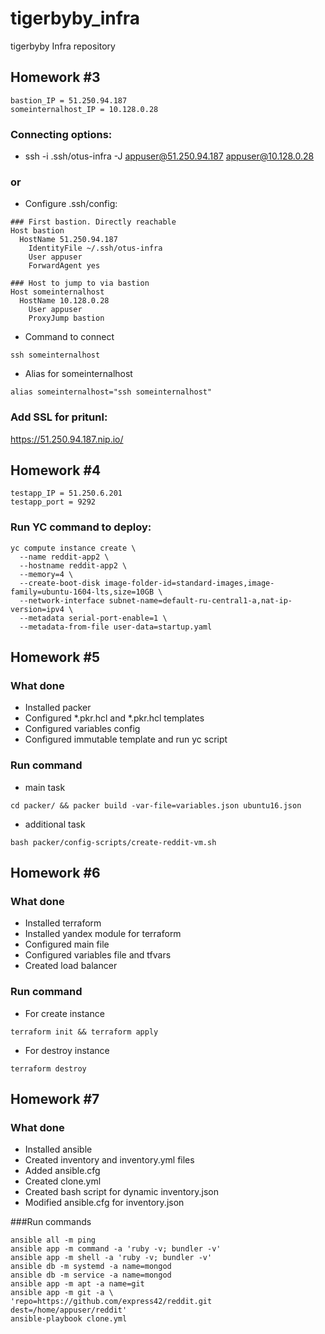 # tigerbyby_infra
tigerbyby Infra repository

## Homework #3
```
bastion_IP = 51.250.94.187  
someinternalhost_IP = 10.128.0.28
```

### Connecting options:
- ssh -i .ssh/otus-infra -J  appuser@51.250.94.187 appuser@10.128.0.28
### or
- Configure .ssh/config:
```
### First bastion. Directly reachable
Host bastion
  HostName 51.250.94.187
    IdentityFile ~/.ssh/otus-infra
    User appuser
    ForwardAgent yes

### Host to jump to via bastion
Host someinternalhost
  HostName 10.128.0.28
    User appuser
    ProxyJump bastion
```
- Command to connect
```
ssh someinternalhost
```
- Alias for someinternalhost
```
alias someinternalhost="ssh someinternalhost"
```

### Add SSL for pritunl:
https://51.250.94.187.nip.io/

## Homework #4

```
testapp_IP = 51.250.6.201
testapp_port = 9292
```

### Run YC command to deploy:
```
yc compute instance create \
  --name reddit-app2 \
  --hostname reddit-app2 \
  --memory=4 \
  --create-boot-disk image-folder-id=standard-images,image-family=ubuntu-1604-lts,size=10GB \
  --network-interface subnet-name=default-ru-central1-a,nat-ip-version=ipv4 \
  --metadata serial-port-enable=1 \
  --metadata-from-file user-data=startup.yaml
```

## Homework #5

### What done 
- Installed packer
- Configured *.pkr.hcl  and *.pkr.hcl templates
- Configured variables config
- Configured immutable template and run yc script
### Run command
- main task
```
cd packer/ && packer build -var-file=variables.json ubuntu16.json
```
- additional task
```
bash packer/config-scripts/create-reddit-vm.sh
```
## Homework #6

### What done
- Installed terraform
- Installed yandex module for terraform
- Configured main file
- Configured variables file and tfvars
- Created load balancer
### Run command
- For create instance
```
terraform init && terraform apply
```
- For destroy instance
```
terraform destroy
```
## Homework #7

### What done
- Installed ansible
- Created inventory and inventory.yml files
- Added ansible.cfg
- Created clone.yml 
- Created bash script for dynamic inventory.json
- Modified ansible.cfg for inventory.json

###Run commands
```
ansible all -m ping 
ansible app -m command -a 'ruby -v; bundler -v'
ansible app -m shell -a 'ruby -v; bundler -v'
ansible db -m systemd -a name=mongod
ansible db -m service -a name=mongod
ansible app -m apt -a name=git
ansible app -m git -a \
'repo=https://github.com/express42/reddit.git dest=/home/appuser/reddit'
ansible-playbook clone.yml

```

